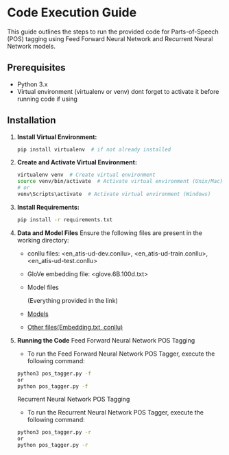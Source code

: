 # Code Execution Guide

This guide outlines the steps to run the provided code for Parts-of-Speech (POS) tagging using Feed Forward Neural Network and Recurrent Neural Network models.

## Prerequisites

- Python 3.x
- Virtual environment (virtualenv or venv) dont forget to activate it before running code if using

## Installation

1. **Install Virtual Environment:**
   ```bash
   pip install virtualenv  # if not already installed
    ```
2. **Create and Activate Virtual Environment:**
    ```bash
    virtualenv venv  # Create virtual environment
    source venv/bin/activate  # Activate virtual environment (Unix/Mac)
    # or
    venv\Scripts\activate  # Activate virtual environment (Windows)
    ```
3. **Install Requirements:**
    ```bash
    pip install -r requirements.txt
    ```
4. **Data and Model Files**
    Ensure the following files are present in the working directory:

    - conllu files: <en_atis-ud-dev.conllu>, <en_atis-ud-train.conllu>, <en_atis-ud-test.conllu>
    - GloVe embedding file: <glove.6B.100d.txt>
    - Model files 
    
        (Everything provided in the link)
    - [Models](https://drive.google.com/drive/folders/1QT-imzPfGdqyroeYIL1hsbTvq4eyZXvV?usp=sharing)
    - [Other files(Embedding.txt, conllu)](https://drive.google.com/drive/folders/1wCnN5HFSivd7L19O8kXHHqXnmDrD-lBL?usp=sharing)

    
5. **Running the Code**
    Feed Forward Neural Network POS Tagging

    - To run the Feed Forward Neural Network POS Tagger, execute the following command:
    ```bash
    python3 pos_tagger.py -f
    or
    python pos_tagger.py -f
    ```
    
    Recurrent Neural Network POS Tagging

    - To run the Recurrent Neural Network POS Tagger, execute the following command:
    ```bash
    python3 pos_tagger.py -r
    or
    python pos_tagger.py -r
    ```

